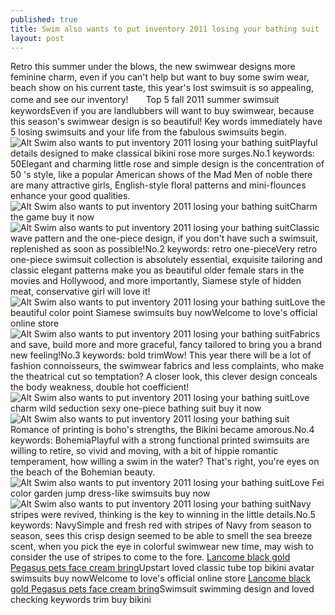 ```yaml
---
published: true
title: Swim also wants to put inventory 2011 losing your bathing suit
layout: post
---
```

Retro this summer under the blows, the new swimwear designs more feminine charm, even if you can\'t help but want to buy some swim wear, beach show on his current taste, this year\'s lost swimsuit is so appealing, come and see our inventory!　　Top 5 fall 2011 summer swimsuit keywordsEven if you are landlubbers will want to buy swimwear, because this season\'s swimwear design is so beautiful! Key words immediately have 5 losing swimsuits and your life from the fabulous swimsuits begin.![Alt Swim also wants to put inventory 2011 losing your bathing suit](http://chinafolkarts.files.wordpress.com/2016/03/78336ae1.jpeg)Playful details designed to make classical bikini rose more surges.No.1 keywords: 50Elegant and charming little rose and simple design is the concentration of 50 \'s style, like a popular American shows of the Mad Men of noble there are many attractive girls, English-style floral patterns and mini-flounces enhance your good qualities.![Alt Swim also wants to put inventory 2011 losing your bathing suit](http://chinafolkarts.files.wordpress.com/2016/03/7839dcfa.jpeg)Charm the game buy it now![Alt Swim also wants to put inventory 2011 losing your bathing suit](http://chinafolkarts.files.wordpress.com/2016/03/783698b9.jpeg)Classic wave pattern and the one-piece design, if you don\'t have such a swimsuit, replenished as soon as possible!No.2 keywords: retro one-pieceVery retro one-piece swimsuit collection is absolutely essential, exquisite tailoring and classic elegant patterns make you as beautiful older female stars in the movies and Hollywood, and more importantly, Siamese style of hidden meat, conservative girl will love it!![Alt Swim also wants to put inventory 2011 losing your bathing suit](http://chinafolkarts.files.wordpress.com/2016/03/783e32d5.jpeg)Love the beautiful color point Siamese swimsuits buy nowWelcome to love\'s official online store![Alt Swim also wants to put inventory 2011 losing your bathing suit](http://chinafolkarts.files.wordpress.com/2016/03/78367451.jpeg)Fabrics and save, build more and more graceful, fancy tailored to bring you a brand new feeling!No.3 keywords: bold trimWow! This year there will be a lot of fashion connoisseurs, the swimwear fabrics and less complaints, who make the theatrical cut so temptation? A closer look, this clever design conceals the body weakness, double hot coefficient!![Alt Swim also wants to put inventory 2011 losing your bathing suit](http://chinafolkarts.files.wordpress.com/2016/03/78387595.jpeg)Love charm wild seduction sexy one-piece bathing suit buy it now![Alt Swim also wants to put inventory 2011 losing your bathing suit](http://chinafolkarts.files.wordpress.com/2016/03/783f1a41.jpeg)Romance of printing is boho\'s strengths, the Bikini became amorous.No.4 keywords: BohemiaPlayful with a strong functional printed swimsuits are willing to retire, so vivid and moving, with a bit of hippie romantic temperament, how willing a swim in the water? That\'s right, you\'re eyes on the beach of the Bohemian beauty.![Alt Swim also wants to put inventory 2011 losing your bathing suit](http://chinafolkarts.files.wordpress.com/2016/03/78420ace.jpeg)Love Fei color garden jump dress-like swimsuits buy now![Alt Swim also wants to put inventory 2011 losing your bathing suit](http://chinafolkarts.files.wordpress.com/2016/03/7837f7e6.jpeg)Navy stripes were revived, thinking is the key to winning in the little details.No.5 keywords: NavySimple and fresh red with stripes of Navy from season to season, sees this crisp design seemed to be able to smell the sea breeze scent, when you pick the eye in colorful swimwear new time, may wish to consider the use of stripes to come to the fore. [Lancome black gold Pegasus pets face cream bring](http://www.jigcase.com/2016/03/20/lancome-black-gold-pegasus-pets-face-cream-bring-the-delicate-skin-of-luxury-pet/)Upstart loved classic tube top bikini avatar swimsuits buy nowWelcome to love\'s official online store [Lancome black gold Pegasus pets face cream bring](http://www.jigcase.com/2016/03/20/lancome-black-gold-pegasus-pets-face-cream-bring-the-delicate-skin-of-luxury-pet/)Swimsuit swimming design and loved checking keywords trim buy bikini